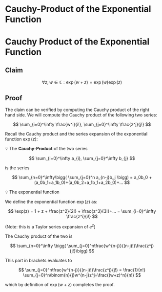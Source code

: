 # Cauchy-Product of the Exponential Function

# Cauchy Product of the Exponential Function

## Claim

$$
\forall z, w \in \mathbb{C}: \exp(w+z) = \exp(w)\exp(z)
$$

## Proof

The claim can be verified by computing the Cauchy product of the right hand side. We will compute the Cauchy product of the following two series:

$$
\sum_{i=0}^\infty \frac{w^i}{i!},  \sum_{j=0}^\infty \frac{z^j}{j!}
$$

Recall the Cauchy product and the series expansion of the exponential function $\exp(z)$:


💡 The **Cauchy-Product** of the two series

$$
 \sum_{i=0}^\infty a_{i},  \sum_{j=0}^\infty b_{j}
$$

is the series 

$$
\sum_{n=0}^\infty\bigg( \sum_{j=0}^n a_{n-j}b_j \bigg) = a_0b_0 + (a_0b_1+a_1b_0)+(a_0b_2+a_1b_1+a_2b_0)+...
$$




💡 The exponential function

We define the exponential function $\exp(z)$ as:

$$
\exp(z) = 1 + z + \frac{z^2}{2!} + \frac{z^3}{3!}+... = \sum_{i=0}^\infty \frac{z^i}{i!}
$$

(Note: this is a Taylor series expansion of $e^z$)



The Cauchy product of the two is

$$
\sum_{n=0}^\infty \bigg( \sum_{j=0}^n\frac{w^{n-j}}{(n-j)!}\frac{z^j}{j!}\bigg)
$$

This part in brackets evaluates to

$$
\sum_{j=0}^n\frac{w^{n-j}}{(n-j)!}\frac{z^j}{j!} = \frac{1}{n!} \sum_{j=0}^n\binom{n}{j}w^{n-j}z^j=\frac{(w+z)^n}{n!}
$$

which by definition of $\exp(w+z)$ completes the proof.